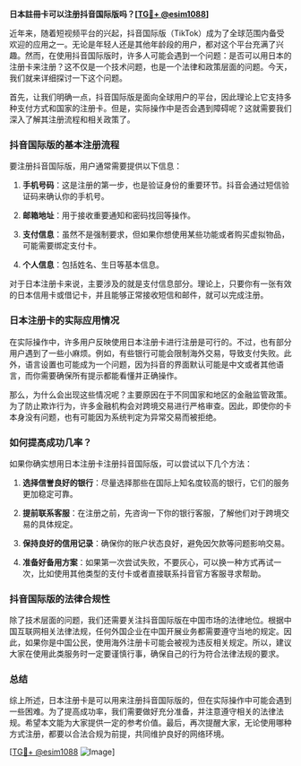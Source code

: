 **日本註冊卡可以注册抖音国际版吗？[[TG💪+ @esim1088](https://t.me/s/esim1088)]**

近年来，随着短视频平台的兴起，抖音国际版（TikTok）成为了全球范围内备受欢迎的应用之一。无论是年轻人还是其他年龄段的用户，都对这个平台充满了兴趣。然而，在使用抖音国际版时，许多人可能会遇到一个问题：是否可以用日本的注册卡来注册？这不仅是一个技术问题，也是一个法律和政策层面的问题。今天，我们就来详细探讨一下这个问题。

首先，让我们明确一点，抖音国际版是面向全球用户的平台，因此理论上它支持多种支付方式和国家的注册卡。但是，实际操作中是否会遇到障碍呢？这就需要我们深入了解其注册流程和相关政策了。

### 抖音国际版的基本注册流程

要注册抖音国际版，用户通常需要提供以下信息：

1. **手机号码**：这是注册的第一步，也是验证身份的重要环节。抖音会通过短信验证码来确认你的手机号。
   
2. **邮箱地址**：用于接收重要通知和密码找回等操作。

3. **支付信息**：虽然不是强制要求，但如果你想使用某些功能或者购买虚拟物品，可能需要绑定支付卡。

4. **个人信息**：包括姓名、生日等基本信息。

对于日本注册卡来说，主要涉及的就是支付信息部分。理论上，只要你有一张有效的日本信用卡或借记卡，并且能够正常接收短信和邮件，就可以完成注册。

### 日本注册卡的实际应用情况

在实际操作中，许多用户反映使用日本注册卡进行注册是可行的。不过，也有部分用户遇到了一些小麻烦。例如，有些银行可能会限制海外交易，导致支付失败。此外，语言设置也可能成为一个问题，因为抖音的界面默认可能是中文或者其他语言，而你需要确保所有提示都能看懂并正确操作。

那么，为什么会出现这些情况呢？主要原因在于不同国家和地区的金融监管政策。为了防止欺诈行为，许多金融机构会对跨境交易进行严格审查。因此，即使你的卡本身没有问题，也有可能因为系统判定为异常交易而被拒绝。

### 如何提高成功几率？

如果你确实想用日本注册卡注册抖音国际版，可以尝试以下几个方法：

1. **选择信誉良好的银行**：尽量选择那些在国际上知名度较高的银行，它们的服务更加稳定可靠。

2. **提前联系客服**：在注册之前，先咨询一下你的银行客服，了解他们对于跨境交易的具体规定。

3. **保持良好的信用记录**：确保你的账户状态良好，避免因欠款等问题影响交易。

4. **准备好备用方案**：如果第一次尝试失败，不要灰心，可以换一种方式再试一次，比如使用其他类型的支付卡或者直接联系抖音官方客服寻求帮助。

### 抖音国际版的法律合规性

除了技术层面的问题，我们还需要关注抖音国际版在中国市场的法律地位。根据中国互联网相关法律法规，任何外国企业在中国开展业务都需要遵守当地的规定。因此，如果你是中国公民，使用海外注册卡可能会被视为违反相关规定。所以，建议大家在使用此类服务时一定要谨慎行事，确保自己的行为符合法律法规的要求。

### 总结

综上所述，日本注册卡是可以用来注册抖音国际版的，但在实际操作中可能会遇到一些困难。为了提高成功率，我们需要做好充分准备，并注意遵守相关的法律法规。希望本文能为大家提供一定的参考价值。最后，再次提醒大家，无论使用哪种方式注册，都要以合法合规为前提，共同维护良好的网络环境。

[[TG💪+ @esim1088](https://t.me/s/esim1088) ![Image](https://i.postimg.cc/4NQfJmqS/Snipaste-2025-05-13-00-14-12.png)]